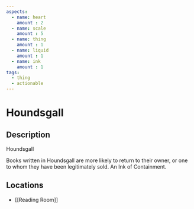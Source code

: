 ```yaml
---
aspects: 
  - name: heart
    amount : 2
  - name: scale
    amount : 5
  - name: thing
    amount : 1
  - name: liquid
    amount : 1
  - name: ink
    amount : 1
tags:
  - thing
  - actionable
---
```


# Houndsgall

## Description
Houndsgall

Books written in Houndsgall are more likely to return to their owner, or one to whom they have been legitimately sold. An Ink of Containment.
## Locations
- [[Reading Room]]